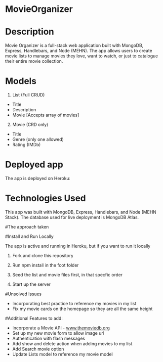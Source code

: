 # MovieOrganizer

# Description

Movie Organizer is a full-stack web application built with MongoDB, Express, Handlebars, and Node (MEHN). The app allows users to create movie lists to manage movies they love, want to watch, or just to catalogue their entire movie collection.

# Models

1. List (Full CRUD)

- Title
- Description
- Movie [Accepts array of movies]

2. Movie (CRD only)

- Title
- Genre (only one allowed)
- Rating (IMDb)

# Deployed app

The app is deployed on Heroku:

# Technologies Used

This app was built with MongoDB, Express, Handlebars, and Node (MEHN Stack). The database used for live deployment is MongoDB Atlas.

#The approach taken

#Install and Run Locally

The app is active and running in Heroku, but if you want to run it locally

1. Fork and clone this repository
2. Run npm install in the foot folder

3. Seed the list and movie files first, in that specfic order

4. Start up the server

#Unsolved Issues

- Incorporating best practice to reference my movies in my list
- Fix my movie cards on the homepage so they are all the same height

#Additional Features to add:

- Incorporate a Movie API - www.themoviedb.org
- Set up my new movie form to allow image url
- Authentication with flash messages
- Add show and delete action when adding movies to my list
- Add Search movie option
- Update Lists model to reference my movie model
